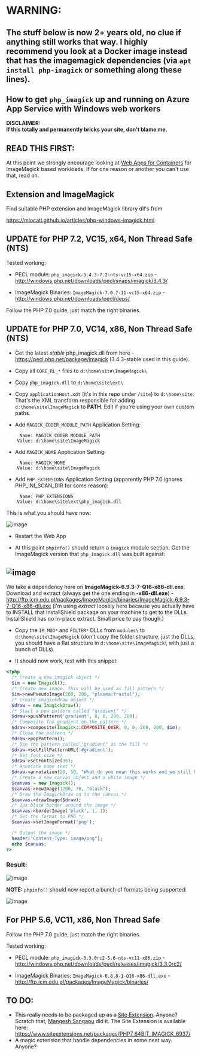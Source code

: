 # WARNING:
## The stuff below is now 2+ years old, no clue if anything still works that way. I highly recommend you look at a Docker image instead that has the imagemagick dependencies (via `apt install php-imagick` or something along these lines).

How to get `php_imagick` up and running on Azure App Service with Windows web workers
-------------------------------------------------------------------------------------

**DISCLAIMER:<br>
If this totally and permanently bricks your site, don't blame me.**

## READ THIS FIRST:
At this point we strongly encourage looking at [Web Apps for Containers](https://azure.microsoft.com/en-us/services/app-service/containers/) for ImageMagick based workloads. If for one reason or another you can't use that, read on.

## Extension and ImageMagick
Find suitable PHP extension and ImageMagick library dll's from 

https://mlocati.github.io/articles/php-windows-imagick.html

## UPDATE for PHP 7.2, VC15, x64, Non Thread Safe (NTS)
Tested working:

- PECL module: `php_imagick-3.4.3-7.2-nts-vc15-x64.zip` - http://windows.php.net/downloads/pecl/snaps/imagick/3.4.3/

- ImageMagick Binaries: `ImageMagick-7.0.7-11-vc15-x64.zip` - http://windows.php.net/downloads/pecl/deps/

Follow the PHP 7.0 guide, just match the right binaries.

## UPDATE for PHP 7.0, VC14, x86, Non Thread Safe (NTS)

* Get the latest *stable* php_imagick.dll from here - https://pecl.php.net/package/imagick (3.4.3-stable used in this guide).

* Copy all `CORE_RL_*` files to `d:\home\site\ImageMagick\`

* Copy `php_imagick.dll` to `d:\home\site\ext\`

* Copy `applicationHost.xdt` (it's in this repo under `/site`) to `d:\home\site`. That's the XML transform responsible for adding `d:\home\site\ImageMagick` to **PATH**. Edit if you're using your own custom paths.

* Add `MAGICK_CODER_MODULE_PATH` Application Setting:
```
     Name: MAGICK_CODER_MODULE_PATH
    Value: d:\home\site\ImageMagick
```

* Add `MAGICK_HOME` Application Setting:
```
     Name: MAGICK_HOME
    Value: d:\home\site\ImageMagick
```

* Add `PHP_EXTENSIONS` Application Setting (apparently PHP 7.0 ignores PHP_INI_SCAN_DIR for some reason):
```    
     Name: PHP_EXTENSIONS
    Value: d:\home\site\ext\php_imagick.dll
```

This is what you should have now:

![image](https://cloud.githubusercontent.com/assets/6472374/25129762/20026b0e-2448-11e7-862a-441c47c7a558.png)

* Restart the Web App

* At this point `phpinfo()` should return a `imagick` module section. Get the ImageMagick version that `php_imagick.dll` was built against:

## ![image](https://cloud.githubusercontent.com/assets/6472374/25127940/802a8956-2440-11e7-9b68-60e7e678a49b.png)

We take a dependency here on **ImageMagick-6.9.3-7-Q16-x86-dll.exe**.
Download and extract (always get the one ending in **-x86-dll.exe**) - http://ftp.icm.edu.pl/packages/ImageMagick/binaries/ImageMagick-6.9.3-7-Q16-x86-dll.exe (i'm using _extract_ loosely here because you actually have to INSTALL that InstallShield package on your machine to get to the DLLs. InstallShield has no in-place extract. Small price to pay though.)

* Copy the `IM_MOD*` and `FILTER*` DLLs from `modules\` to `d:\home\site\ImageMagick` (don't copy the folder structure, just the DLLs, you should have a flat structure in `d:\home\site\ImageMagick\` with just a bunch of DLLs).

* It should now work, test with this snippet:

```php
<?php
  /* Create a new imagick object */
  $im = new Imagick();
  /* Create new image. This will be used as fill pattern */
  $im->newPseudoImage(200, 200, "plasma:fractal");
  /* Create imagickdraw object */
  $draw = new ImagickDraw();
  /* Start a new pattern called "gradient" */
  $draw->pushPattern('gradient', 0, 0, 200, 200);
  /* Composite the gradient on the pattern */
  $draw->composite(Imagick::COMPOSITE_OVER, 0, 0, 200, 200, $im);
  /* Close the pattern */
  $draw->popPattern();
  /* Use the pattern called "gradient" as the fill */
  $draw->setFillPatternURL('#gradient');
  /* Set font size */
  $draw->setFontSize(36);
  /* Annotate some text */
  $draw->annotation(20, 50, "What do you mean this works and we still have daylight left???!!?");
  /* Create a new canvas object and a white image */
  $canvas = new Imagick();
  $canvas->newImage(1200, 70, "black");
  /* Draw the ImagickDraw on to the canvas */
  $canvas->drawImage($draw);
  /* 1px black border around the image */
  $canvas->borderImage('black', 1, 1);
  /* Set the format to PNG */
  $canvas->setImageFormat('png');

  /* Output the image */
  header("Content-Type: image/png");
  echo $canvas;
?>
```

### Result:

![image](https://cloud.githubusercontent.com/assets/6472374/25145036/95ec7b7c-2478-11e7-818c-6bebfd391e03.png)

**NOTE:** `phpinfo()` should now report a bunch of formats being supported:

![image](https://cloud.githubusercontent.com/assets/6472374/25130247/2de1f102-244a-11e7-8e87-800f950ab5a5.png)


## For PHP 5.6, VC11, x86, Non Thread Safe

Follow the PHP 7.0 guide, just match the right binaries.

Tested working:

- PECL module: `php_imagick-3.3.0rc2-5.6-nts-vc11-x86.zip` - http://windows.php.net/downloads/pecl/releases/imagick/3.3.0rc2/

- ImageMagick Binaries: `ImageMagick-6.8.8-1-Q16-x86-dll.exe` - http://ftp.icm.edu.pl/packages/ImageMagick/binaries/

## TO DO:
* ~~This really needs to be packaged up as a [Site Extension](https://www.siteextensions.net/packages). Anyone?~~
Scratch that, [Mangesh Sangapu](https://blogs.msdn.microsoft.com/azureossds/2015/12/07/php-imagemagick-on-azure-web-apps/) did it. The Site Extension is available here: https://www.siteextensions.net/packages/PHP7_64BIT_IMAGICK_6937/
* A magic extension that handle dependencies in some neat way. Anyone?
